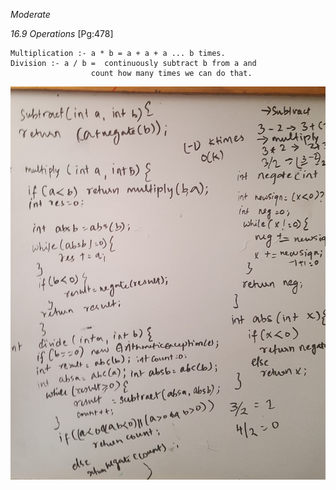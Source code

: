 *Moderate*

*16.9 Operations* [Pg:478]

```Subtraction :-  a - b = a + (-1)*b.
Multiplication :- a * b = a + a + a ... b times.
Division :- a / b =  continuously subtract b from a and 
                  count how many times we can do that.
```
![Image](https://github.com/Miraarchana/codingpractice/blob/master/16.9Operations1.jpg)
